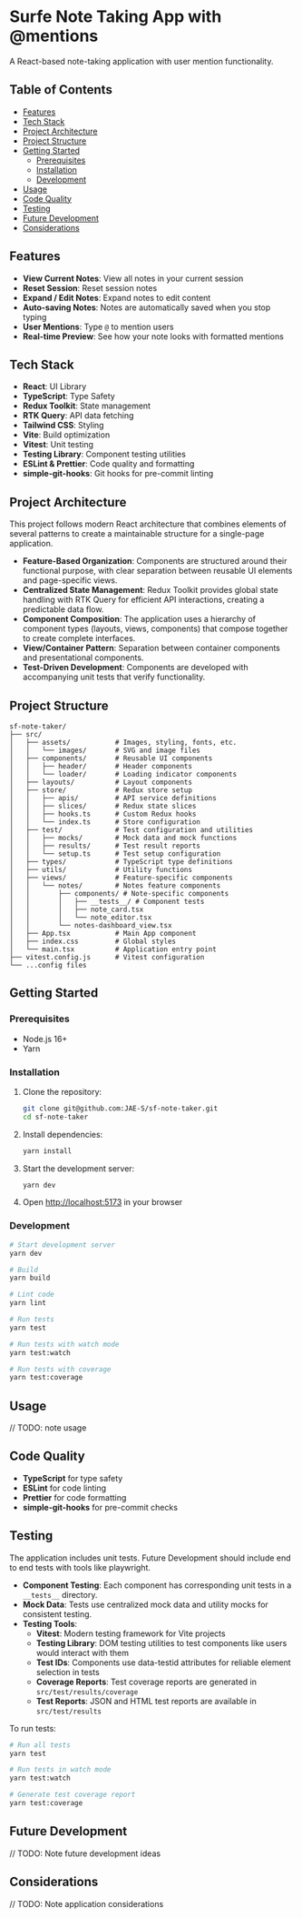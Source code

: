 # Surfe Note Taking App with @mentions

A React-based note-taking application with user mention functionality.

## Table of Contents

- [Features](#features)
- [Tech Stack](#tech-stack)
- [Project Architecture](#project-architecture)
- [Project Structure](#project-structure)
- [Getting Started](#getting-started)
  - [Prerequisites](#prerequisites)
  - [Installation](#installation)
  - [Development](#development)
- [Usage](#usage)
- [Code Quality](#code-quality)
- [Testing](#testing)
- [Future Development](#future-development)
- [Considerations](#considerations)

## Features

- **View Current Notes**: View all notes in your current session
- **Reset Session**: Reset session notes
- **Expand / Edit Notes**: Expand notes to edit content
- **Auto-saving Notes**: Notes are automatically saved when you stop typing
- **User Mentions**: Type `@` to mention users
- **Real-time Preview**: See how your note looks with formatted mentions

## Tech Stack

- **React**: UI Library
- **TypeScript**: Type Safety
- **Redux Toolkit**: State management
- **RTK Query**: API data fetching
- **Tailwind CSS**: Styling
- **Vite**: Build optimization
- **Vitest**: Unit testing
- **Testing Library**: Component testing utilities
- **ESLint & Prettier**: Code quality and formatting
- **simple-git-hooks**: Git hooks for pre-commit linting

## Project Architecture

This project follows modern React architecture that combines elements of several patterns to create a maintainable structure for a single-page application.

- **Feature-Based Organization**: Components are structured around their functional purpose, with clear separation between reusable UI elements and page-specific views.
- **Centralized State Management**: Redux Toolkit provides global state handling with RTK Query for efficient API interactions, creating a predictable data flow.
- **Component Composition**: The application uses a hierarchy of component types (layouts, views, components) that compose together to create complete interfaces.
- **View/Container Pattern**: Separation between container components and presentational components.
- **Test-Driven Development**: Components are developed with accompanying unit tests that verify functionality.

## Project Structure

```
sf-note-taker/
├── src/
│   ├── assets/           # Images, styling, fonts, etc.
│   │   └── images/       # SVG and image files
│   ├── components/       # Reusable UI components
│   │   ├── header/       # Header components
│   │   └── loader/       # Loading indicator components
│   ├── layouts/          # Layout components
│   ├── store/            # Redux store setup
│   │   ├── apis/         # API service definitions
│   │   ├── slices/       # Redux state slices
│   │   ├── hooks.ts      # Custom Redux hooks
│   │   └── index.ts      # Store configuration
│   ├── test/             # Test configuration and utilities
│   │   ├── mocks/        # Mock data and mock functions
│   │   ├── results/      # Test result reports
│   │   └── setup.ts      # Test setup configuration
│   ├── types/            # TypeScript type definitions
│   ├── utils/            # Utility functions
│   ├── views/            # Feature-specific components
│   │   └── notes/        # Notes feature components
│   │       ├── components/ # Note-specific components
│   │       │   ├── __tests__/ # Component tests
│   │       │   ├── note_card.tsx
│   │       │   └── note_editor.tsx
│   │       └── notes-dashboard_view.tsx
│   ├── App.tsx           # Main App component
│   ├── index.css         # Global styles
│   └── main.tsx          # Application entry point
├── vitest.config.js      # Vitest configuration
└── ...config files
```

## Getting Started

### Prerequisites

- Node.js 16+
- Yarn

### Installation

1. Clone the repository:

   ```bash
   git clone git@github.com:JAE-S/sf-note-taker.git
   cd sf-note-taker
   ```

2. Install dependencies:

   ```bash
   yarn install
   ```

3. Start the development server:

   ```bash
   yarn dev
   ```

4. Open [http://localhost:5173](http://localhost:5173) in your browser

### Development

```bash
# Start development server
yarn dev

# Build
yarn build

# Lint code
yarn lint

# Run tests
yarn test

# Run tests with watch mode
yarn test:watch

# Run tests with coverage
yarn test:coverage
```

## Usage

// TODO: note usage

## Code Quality

- **TypeScript** for type safety
- **ESLint** for code linting
- **Prettier** for code formatting
- **simple-git-hooks** for pre-commit checks

## Testing

The application includes unit tests. Future Development should include end to end tests with tools like playwright.

- **Component Testing**: Each component has corresponding unit tests in a `__tests__` directory.
- **Mock Data**: Tests use centralized mock data and utility mocks for consistent testing.
- **Testing Tools**:
  - **Vitest**: Modern testing framework for Vite projects
  - **Testing Library**: DOM testing utilities to test components like users would interact with them
  - **Test IDs**: Components use data-testid attributes for reliable element selection in tests
  - **Coverage Reports**: Test coverage reports are generated in `src/test/results/coverage`
  - **Test Reports**: JSON and HTML test reports are available in `src/test/results`

To run tests:

```bash
# Run all tests
yarn test

# Run tests in watch mode
yarn test:watch

# Generate test coverage report
yarn test:coverage
```

## Future Development

// TODO: Note future development ideas

## Considerations

// TODO: Note application considerations